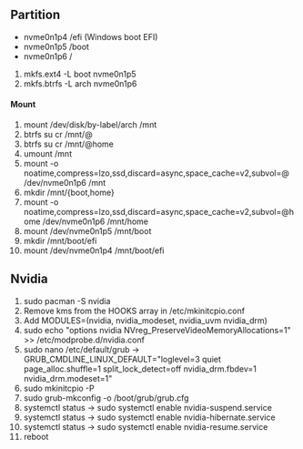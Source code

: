 ## Partition
- nvme0n1p4 /efi (Windows boot EFI) 
- nvme0n1p5 /boot
- nvme0n1p6 /

1. mkfs.ext4 -L boot nvme0n1p5
2. mkfs.btrfs -L arch nvme0n1p6

#### Mount
1. mount /dev/disk/by-label/arch /mnt
2. btrfs su cr /mnt/@
3. btrfs su cr /mnt/@home
4. umount /mnt
5. mount -o noatime,compress=lzo,ssd,discard=async,space_cache=v2,subvol=@ /dev/nvme0n1p6 /mnt
6. mkdir /mnt/{boot,home}
7. mount -o noatime,compress=lzo,ssd,discard=async,space_cache=v2,subvol=@home  /dev/nvme0n1p6 /mnt/home
8. mount  /dev/nvme0n1p5 /mnt/boot
9. mkdir /mnt/boot/efi
10. mount /dev/nvme0n1p4 /mnt/boot/efi

## Nvidia
1. sudo pacman -S nvidia
2. Remove kms from the HOOKS array in /etc/mkinitcpio.conf
3. Add MODULES=(nvidia, nvidia_modeset, nvidia_uvm nvidia_drm)
4. sudo echo "options nvidia NVreg_PreserveVideoMemoryAllocations=1" >> /etc/modprobe.d/nvidia.conf
5. sudo nano /etc/default/grub -> GRUB_CMDLINE_LINUX_DEFAULT="loglevel=3 quiet page_alloc.shuffle=1 split_lock_detect=off nvidia_drm.fbdev=1 nvidia_drm.modeset=1"
6. sudo mkinitcpio -P
7. sudo grub-mkconfig -o /boot/grub/grub.cfg
8. systemctl status -> sudo systemctl enable nvidia-suspend.service
9. systemctl status -> sudo systemctl enable nvidia-hibernate.service
10. systemctl status -> sudo systemctl enable nvidia-resume.service
11. reboot

